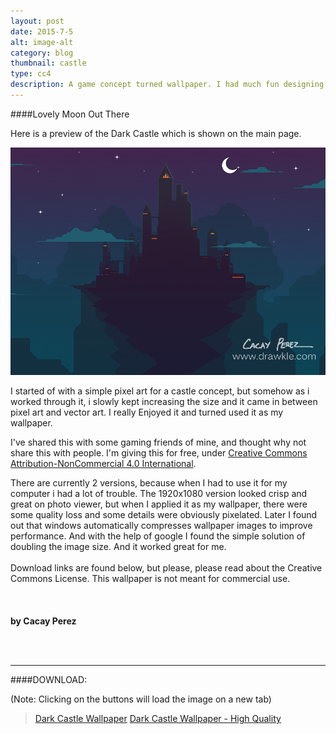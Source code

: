 ```yaml
---
layout: post
date: 2015-7-5
alt: image-alt
category: blog
thumbnail: castle
type: cc4
description: A game concept turned wallpaper. I had much fun designing it, and sort of got attached with it as well and ended up using it as my wallpaper.
---
```


####Lovely Moon Out There

Here is a preview of the Dark Castle which is shown on the main page.

![alt text](/img/blog/dark_castle_blog_preview.png "Dark Castle")

I started of with a simple pixel art for a castle concept, but somehow as i worked through it, i slowly kept increasing the size and it came in between pixel art and vector art. I really
Enjoyed it and turned used it as my wallpaper.

I've shared this with some gaming friends of mine, and thought why not share this with people.
I'm giving this for free, under [Creative Commons Attribution-NonCommercial 4.0 International](http://creativecommons.org/licenses/by-nc/4.0/).

There are currently 2 versions, because when I had to use it for my computer i had a lot of trouble. The 1920x1080 version looked
crisp and great on photo viewer, but when I applied it as my wallpaper, there were some quality loss and some details were obviously pixelated.
Later I found out that windows automatically compresses wallpaper images to improve performance. And with the help of google I found the simple
solution of doubling the image size. And it worked great for me.
<br>
<br>
Download links are found below, but please, please read about the Creative Commons License. This wallpaper is not meant for commercial use.
<br>
<br>
<br>
<br>
**by Cacay Perez**

<br>
<br>
<hr>
####DOWNLOAD:

(Note: Clicking on the buttons will load the image on a new tab)

><a type="button" href="/img/blog/dark_castle_wallpaper.png" class="btn btn-primary btn-default drawkle-btn" target="_blank"> Dark Castle Wallpaper</a>
><a type="button" href="/img/blog/dark_castle_wallpaper_2x.png" class="btn btn-primary btn-default drawkle-btn" target="_blank"> Dark Castle Wallpaper - High Quality</a>
